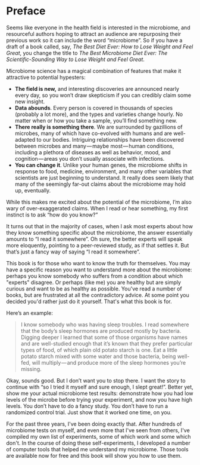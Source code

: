 Preface
===============

Seems like everyone in the health field is interested in the microbiome, and resourceful authors hoping to attract an audience are repurposing their previous work so it can include the word “microbiome”. So if you have a draft of a book called, say, *The Best Diet Ever: How to Lose Weight and Feel Great*, you change the title to *The Best Microbiome Diet Ever: The Scientific-Sounding Way to Lose Weight and Feel Great*.

Microbiome science has a magical combination of features that make it attractive to potential hypesters:

* **The field is new,** and interesting discoveries are announced nearly every day, so you won’t draw skepticism if you can credibly claim some new insight.
* **Data abounds**. Every person is covered in thousands of species (probably a lot more), and the types and varieties change hourly. No matter when or how you take a sample, you’ll find something new.
* **There really is something there**. We are surrounded by gazillions of microbes, many of which have co-evolved with humans and are well-adapted to our bodies. Intriguing relationships have been discovered between microbes and many — maybe most — human conditions, including a plethora of diseases as well as behavior, mood, and cognition — areas you don’t usually associate with infections.
* **You can change it**. Unlike your human genes, the microbiome shifts in response to food, medicine, environment, and many other variables that scientists are just beginning to understand. It really does seem likely that many of the seemingly far-out claims about the microbiome may hold up, eventually.

While this makes me excited about the potential of the microbiome, I’m also wary of over-exaggerated claims. When I read or hear something, my first instinct is to ask “how do you know?”

It turns out that in the majority of cases, when I ask most experts about how they know something specific about the microbiome, the answer essentially amounts to “I read it somewhere”. Oh sure, the better experts will speak more eloquently, pointing to a peer-reviewed study, as if that settles it. But that’s just a fancy way of saying “I read it somewhere”.

This book is for those who want to know the truth for themselves. You may have a specific reason you want to understand more about the microbiome: perhaps you know somebody who suffers from a condition about which "experts" disagree. Or perhaps (like me) you are healthy but are simply curious and want to be as healthy as possible. You've read a number of books, but are frustrated at all the contradictory advice. At some point you decided you'd rather just do it yourself. That's what this book is for.

Here’s an example:

> I know somebody who was having sleep troubles. I read somewhere that the body’s sleep hormones are produced mostly by bacteria. Digging deeper I learned that some of those organisms have names and are well-studied enough that it’s known that they prefer particular types of food, of which plain old potato starch is one. Eat a little potato starch mixed with some water and those bacteria, being well-fed, will multiply — and produce more of the sleep hormones you’re missing.

Okay, sounds good. But I don’t want you to stop there. I want the story to continue with “so I tried it myself and sure enough, I slept great!”.
Better yet, show me your actual microbiome test results: demonstrate how you had low levels of the microbe before trying your experiment, and now you have high levels. You don’t have to do a fancy study. You don’t have to run a randomized control trial. Just show that it worked one time, on you.

For the past three years, I've been doing exactly that. After hundreds of microbiome tests on myself, and even more that I've seen from others, I've compiled my own list of experiments, some of which work and some which don't. In the course of doing these self-experiments, I developed a number of computer tools that helped me understand my microbiome.  Those tools are available now for free and this book will show you how to use them.

